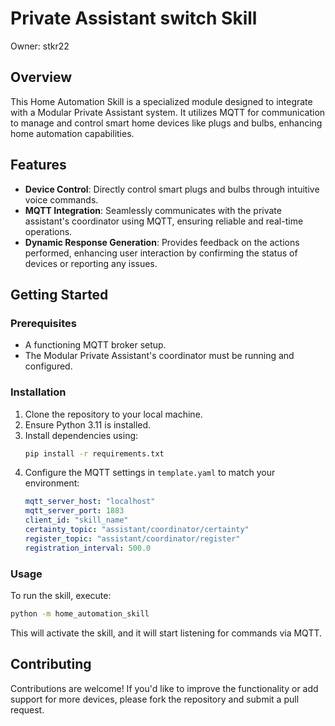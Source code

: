 # Private Assistant switch Skill

Owner: stkr22

## Overview

This Home Automation Skill is a specialized module designed to integrate with a Modular Private Assistant system. It utilizes MQTT for communication to manage and control smart home devices like plugs and bulbs, enhancing home automation capabilities.

## Features

- **Device Control**: Directly control smart plugs and bulbs through intuitive voice commands.
- **MQTT Integration**: Seamlessly communicates with the private assistant's coordinator using MQTT, ensuring reliable and real-time operations.
- **Dynamic Response Generation**: Provides feedback on the actions performed, enhancing user interaction by confirming the status of devices or reporting any issues.

## Getting Started

### Prerequisites

- A functioning MQTT broker setup.
- The Modular Private Assistant's coordinator must be running and configured.

### Installation

1. Clone the repository to your local machine.
2. Ensure Python 3.11 is installed.
3. Install dependencies using:
    ```bash
    pip install -r requirements.txt
    ```
4. Configure the MQTT settings in `template.yaml` to match your environment:
    ```yaml
    mqtt_server_host: "localhost"
    mqtt_server_port: 1883
    client_id: "skill_name"
    certainty_topic: "assistant/coordinator/certainty"
    register_topic: "assistant/coordinator/register"
    registration_interval: 500.0
    ```

### Usage

To run the skill, execute:

```bash
python -m home_automation_skill
```

This will activate the skill, and it will start listening for commands via MQTT.

## Contributing

Contributions are welcome! If you'd like to improve the functionality or add support for more devices, please fork the repository and submit a pull request.
